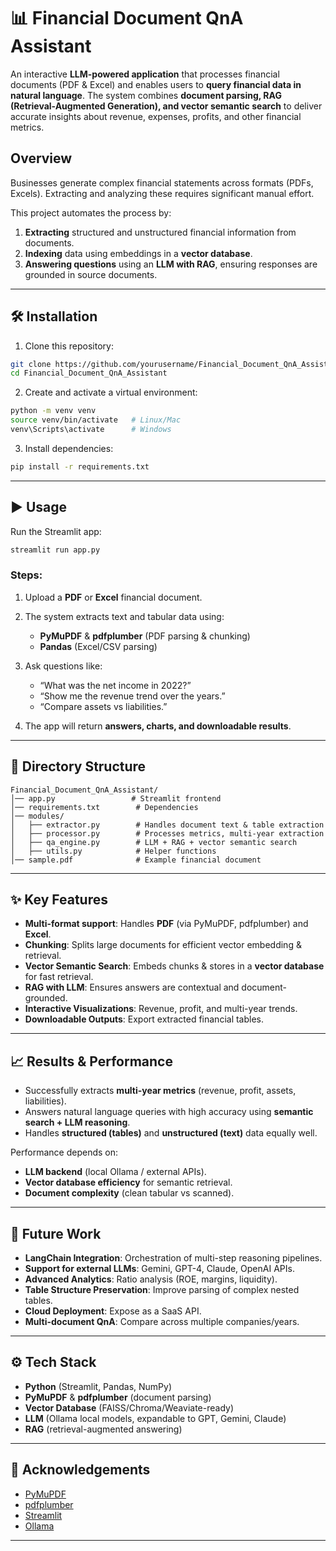 # 📊 Financial Document QnA Assistant

An interactive **LLM-powered application** that processes financial documents (PDF & Excel) and enables users to **query financial data in natural language**. 
The system combines **document parsing, RAG (Retrieval-Augmented Generation), and vector semantic search** to deliver accurate insights about revenue, 
expenses, profits, and other financial metrics.

## Overview

Businesses generate complex financial statements across formats (PDFs, Excels). Extracting and analyzing these requires significant manual effort.

This project automates the process by:

1. **Extracting** structured and unstructured financial information from documents.
2. **Indexing** data using embeddings in a **vector database**.
3. **Answering questions** using an **LLM with RAG**, ensuring responses are grounded in source documents.

---

## 🛠️ Installation

1. Clone this repository:

```bash
git clone https://github.com/yourusername/Financial_Document_QnA_Assistant.git
cd Financial_Document_QnA_Assistant
```

2. Create and activate a virtual environment:

```bash
python -m venv venv
source venv/bin/activate   # Linux/Mac
venv\Scripts\activate      # Windows
```

3. Install dependencies:

```bash
pip install -r requirements.txt
```

---

## ▶️ Usage

Run the Streamlit app:

```bash
streamlit run app.py
```

### Steps:

1. Upload a **PDF** or **Excel** financial document.
2. The system extracts text and tabular data using:

   * **PyMuPDF** & **pdfplumber** (PDF parsing & chunking)
   * **Pandas** (Excel/CSV parsing)
3. Ask questions like:

   * “What was the net income in 2022?”
   * “Show me the revenue trend over the years.”
   * “Compare assets vs liabilities.”
4. The app will return **answers, charts, and downloadable results**.

---

## 📂 Directory Structure

```
Financial_Document_QnA_Assistant/
│── app.py                 # Streamlit frontend
│── requirements.txt        # Dependencies
│── modules/
│   ├── extractor.py        # Handles document text & table extraction
│   ├── processor.py        # Processes metrics, multi-year extraction
│   ├── qa_engine.py        # LLM + RAG + vector semantic search
│   ├── utils.py            # Helper functions
│── sample.pdf              # Example financial document
```

---

## ✨ Key Features

* **Multi-format support**: Handles **PDF** (via PyMuPDF, pdfplumber) and **Excel**.
* **Chunking**: Splits large documents for efficient vector embedding & retrieval.
* **Vector Semantic Search**: Embeds chunks & stores in a **vector database** for fast retrieval.
* **RAG with LLM**: Ensures answers are contextual and document-grounded.
* **Interactive Visualizations**: Revenue, profit, and multi-year trends.
* **Downloadable Outputs**: Export extracted financial tables.

---

## 📈 Results & Performance

* Successfully extracts **multi-year metrics** (revenue, profit, assets, liabilities).
* Answers natural language queries with high accuracy using **semantic search + LLM reasoning**.
* Handles **structured (tables)** and **unstructured (text)** data equally well.

Performance depends on:

* **LLM backend** (local Ollama / external APIs).
* **Vector database efficiency** for semantic retrieval.
* **Document complexity** (clean tabular vs scanned).

---

## 🔮 Future Work

* **LangChain Integration**: Orchestration of multi-step reasoning pipelines.
* **Support for external LLMs**: Gemini, GPT-4, Claude, OpenAI APIs.
* **Advanced Analytics**: Ratio analysis (ROE, margins, liquidity).
* **Table Structure Preservation**: Improve parsing of complex nested tables.
* **Cloud Deployment**: Expose as a SaaS API.
* **Multi-document QnA**: Compare across multiple companies/years.

---

## ⚙️ Tech Stack

* **Python** (Streamlit, Pandas, NumPy)
* **PyMuPDF** & **pdfplumber** (document parsing)
* **Vector Database** (FAISS/Chroma/Weaviate-ready)
* **LLM** (Ollama local models, expandable to GPT, Gemini, Claude)
* **RAG** (retrieval-augmented answering)

---

## 🙌 Acknowledgements

* [PyMuPDF](https://pymupdf.readthedocs.io/)
* [pdfplumber](https://github.com/jsvine/pdfplumber)
* [Streamlit](https://streamlit.io/)
* [Ollama](https://ollama.ai/)

---

